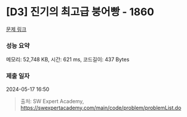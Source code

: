 # [D3] 진기의 최고급 붕어빵 - 1860 

[문제 링크](https://swexpertacademy.com/main/code/problem/problemDetail.do?contestProbId=AV5LsaaqDzYDFAXc) 

### 성능 요약

메모리: 52,748 KB, 시간: 621 ms, 코드길이: 437 Bytes

### 제출 일자

2024-05-17 16:50



> 출처: SW Expert Academy, https://swexpertacademy.com/main/code/problem/problemList.do